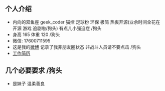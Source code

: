 ## 个人介绍
- 内向的双鱼座 geek_coder 猫控 足球粉 环保 极简 热衷开源(业余时间全花在开源 游戏 追剧啦/狗头) 有点儿小强迫症 /狗头
- 身高 165 体重 120 /狗头
- 微信: 17600711595
- 这是我的[微博](https://weibo.com/1505824611) 记录了我非朋友圈状态 非战斗人员请不要点击 /狗头
- [工作简历](https://github.com/hankai17/test/blob/master/resume/template.md) 

## 几个必要要求 /狗头
- 是妹子 温柔善良
